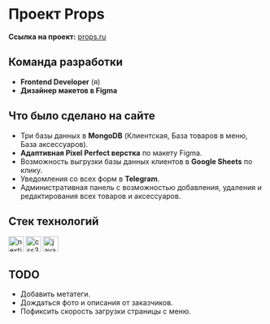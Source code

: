 # Проект Props

**Ссылка на проект:** [props.ru](https://props-sandy.vercel.app/)

## Команда разработки

- **Frontend Developer** (я)
- **Дизайнер макетов в Figma**

## Что было сделано на сайте

- Три базы данных в **MongoDB** (Клиентская, База товаров в меню, База аксессуаров).
- **Адаптивная Pixel Perfect верстка** по макету Figma.
- Возможность выгрузки базы данных клиентов в **Google Sheets** по клику.
- Уведомления со всех форм в **Telegram**.
- Административная панель с возможностью добавления, удаления и редактирования всех товаров и аксессуаров.

## Стек технологий

<div align="left">
<img src="https://cdn.jsdelivr.net/gh/devicons/devicon/icons/nextjs/nextjs-original.svg" height="30" alt="nextjs logo"  />
<img src="https://cdn.jsdelivr.net/gh/devicons/devicon/icons/css3/css3-original.svg" height="30" alt="css3 logo"  />
<img src="https://cdn.jsdelivr.net/gh/devicons/devicon/icons/javascript/javascript-original.svg" height="30" alt="javascript logo"  />
</div>

## TODO

- Добавить метатеги.
- Дождаться фото и описания от заказчиков.
- Пофиксить скорость загрузки страницы с меню.
